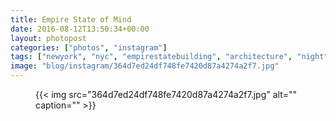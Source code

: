 ```yaml
---
title: Empire State of Mind
date: 2016-08-12T13:50:34+00:00
layout: photopost
categories: ["photos", "instagram"]
tags: ["newyork", "nyc", "empirestatebuilding", "architecture", "night"]
image: "blog/instagram/364d7ed24df748fe7420d87a4274a2f7.jpg"
---
```


<figure class="photo photo--square">
  {{< img src="364d7ed24df748fe7420d87a4274a2f7.jpg" alt="" caption="" >}}

</figure>


